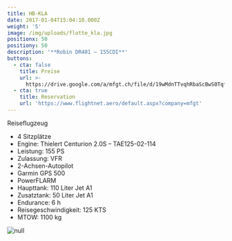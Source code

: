 ```yaml
---
title: HB-KLA
date: 2017-01-04T15:04:10.000Z
weight: '5'
image: /img/uploads/flotte_kla.jpg
positionx: 50
positiony: 50
description: '**Robin DR401 – 155CDI**'
buttons:
  - cta: false
    title: Preise
    url: >-
      https://drive.google.com/a/mfgt.ch/file/d/19wMdnTTvqhRbaScBwS0Tqf3iBVFWExGj/view
  - cta: true
    title: Reservation
    url: 'https://www.flightnet.aero/default.aspx?company=mfgt'
---
```

Reiseflugzeug

* 4 Sitzplätze
* Engine: Thielert Centurion 2.0S – TAE125-02-114
* Leistung: 155 PS
* Zulassung: VFR
* 2-Achsen-Autopilot
* Garmin GPS 500
* PowerFLARM
* Haupttank: 110 Liter Jet A1
* Zusatztank: 50 Liter Jet A1
* Endurance: 6 h
* Reisegeschwindigkeit: 125 KTS
* MTOW: 1100 kg

![null](/img/uploads/flotte_cockpit_kla.jpg)
